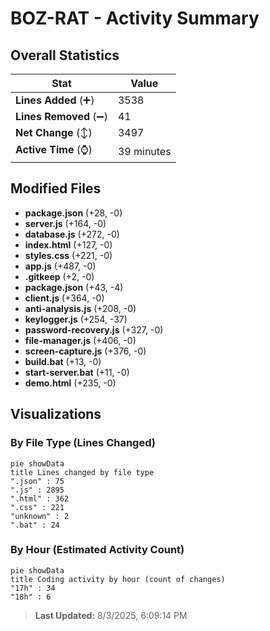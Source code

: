 # BOZ-RAT - Activity Summary 

## Overall Statistics

| Stat                   | Value                                                             |
| ---------------------- | ----------------------------------------------------------------- |
| **Lines Added** (➕)   | 3538                                          |
| **Lines Removed** (➖) | 41                                        |
| **Net Change** (↕)    | 3497                |
| **Active Time** (⌚)   | 39 minutes |


## Modified Files
- **package.json** (+28, -0)
- **server.js** (+164, -0)
- **database.js** (+272, -0)
- **index.html** (+127, -0)
- **styles.css** (+221, -0)
- **app.js** (+487, -0)
- **.gitkeep** (+2, -0)
- **package.json** (+43, -4)
- **client.js** (+364, -0)
- **anti-analysis.js** (+208, -0)
- **keylogger.js** (+254, -37)
- **password-recovery.js** (+327, -0)
- **file-manager.js** (+406, -0)
- **screen-capture.js** (+376, -0)
- **build.bat** (+13, -0)
- **start-server.bat** (+11, -0)
- **demo.html** (+235, -0)

## Visualizations

### By File Type (Lines Changed)

```mermaid
pie showData
title Lines changed by file type
".json" : 75
".js" : 2895
".html" : 362
".css" : 221
"unknown" : 2
".bat" : 24
```

### By Hour (Estimated Activity Count)

```mermaid
pie showData
title Coding activity by hour (count of changes)
"17h" : 34
"18h" : 6
```


> **Last Updated:** 8/3/2025, 6:09:14 PM